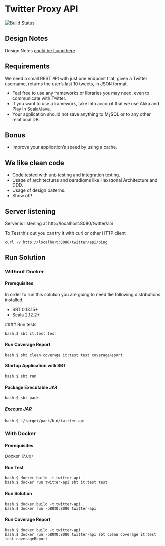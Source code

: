 # Twitter Proxy API

[![Build Status](https://travis-ci.org/jproyo/twitter-api-dojo.svg?branch=master)](https://travis-ci.org/jproyo/twitter-api-dojo.svg?branch=master)

## Design Notes

Design Notes [could be found here](./DESIGN.md)

## Requirements

We need a small REST API with just one endpoint that, given a Twitter username, returns the user’s last 10 tweets, in JSON format.

- Feel free to use any frameworks or libraries you may need, even to communicate with Twitter.
- If you want to use a framework, take into account that we use Akka and Play in Scala/Java.
- Your application should not save anything to MySQL or to any other relational DB.

## Bonus

- Improve your application’s speed by using a cache.

## We like clean code

- Code tested with unit-testing and integration testing.
- Usage of architectures and paradigms like Hexagonal Architecture and DDD.
- Usage of design patterns.
- Show off!

## Server listening

Server is listening at http://localhost:8080/twitter/api

To Test this out you can try it with curl or other HTTP client

```shell
curl -v http://localhost:8080/twitter/api/ping
```

## Run Solution

### Without Docker

#### Prerequisites

In order to run this solution you are going to need the following distributions installed.

- SBT 0.13.15+
- Scala 2.12.2+

#### Run tests

```shell
bash.$ sbt it:test test
```

#### Run Coverage Report

```shell
bash.$ sbt clean coverage it:test test coverageReport
```

#### Startup Application with SBT

```shell
bash.$ sbt run
```

#### Package Executable JAR

```shell
bash.$ sbt pack
```

##### Execute JAR

```shell
bash.$ ./target/pack/bin/twitter-api
```

### With Docker

#### Prerequisites

Docker 17.06+

#### Run Test

```shell
bash.$ docker build -t twitter-api .
bash.$ docker run twitter-api sbt it:test test
```

#### Run Solution

```shell
bash.$ docker build -t twitter-api .
bash.$ docker run -p8080:8080 twitter-api
```

#### Run Coverage Report

```shell
bash.$ docker build -t twitter-api .
bash.$ docker run -p8080:8080 twitter-api sbt clean coverage it:test test coverageReport
```
